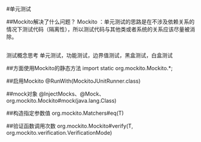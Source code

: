 
#单元测试

##Mockito解决了什么问题？
Mockito ：单元测试的思路是在不涉及依赖关系的情况下测试代码（隔离性），所以测试代码与其他类或者系统的关系应该尽量被消除。

##
测试概念思考
单元测试，功能测试，边界值测试，黑盒测试，白盒测试


##方面使用Mockito的静态方法
import static org.mockito.Mockito.*;

##启用Mockito
@RunWith(MockitoJUnitRunner.class)

##mock对象
@InjectMocks、@Mock、org.mockito.Mockito#mock(java.lang.Class<T>)

##构造指定参数值
org.mockito.Matchers#eq(T)

##验证函数调用次数
org.mockito.Mockito#verify(T, org.mockito.verification.VerificationMode)
